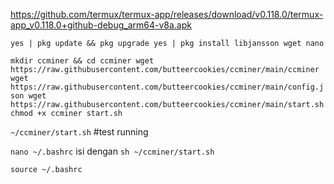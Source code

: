 https://github.com/termux/termux-app/releases/download/v0.118.0/termux-app_v0.118.0+github-debug_arm64-v8a.apk

`yes | pkg update && pkg upgrade
yes | pkg install libjansson wget nano`

`mkdir ccminer && cd ccminer
wget https://raw.githubusercontent.com/butteercookies/ccminer/main/ccminer
wget https://raw.githubusercontent.com/butteercookies/ccminer/main/config.json
wget https://raw.githubusercontent.com/butteercookies/ccminer/main/start.sh
chmod +x ccminer start.sh`

`~/ccminer/start.sh` #test running

`nano ~/.bashrc` isi dengan `sh ~/ccminer/start.sh`

`source ~/.bashrc`
